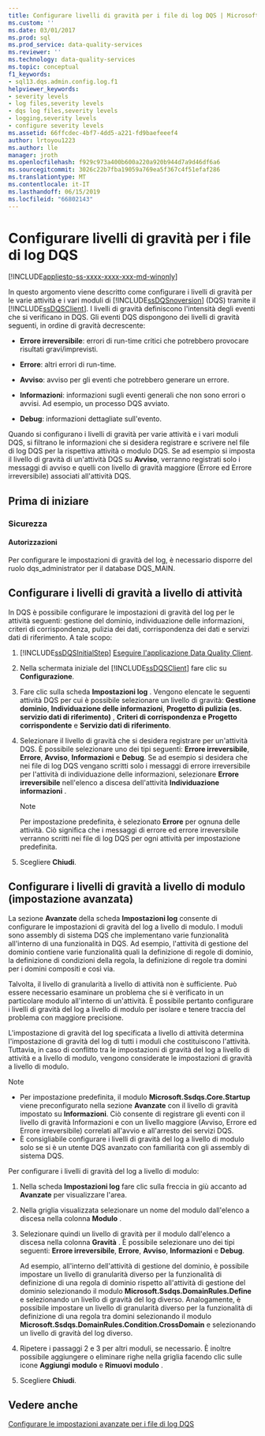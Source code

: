 ```yaml
---
title: Configurare livelli di gravità per i file di log DQS | Microsoft Docs
ms.custom: ''
ms.date: 03/01/2017
ms.prod: sql
ms.prod_service: data-quality-services
ms.reviewer: ''
ms.technology: data-quality-services
ms.topic: conceptual
f1_keywords:
- sql13.dqs.admin.config.log.f1
helpviewer_keywords:
- severity levels
- log files,severity levels
- dqs log files,severity levels
- logging,severity levels
- configure severity levels
ms.assetid: 66ffcdec-4bf7-4dd5-a221-fd9baefeeef4
author: lrtoyou1223
ms.author: lle
manager: jroth
ms.openlocfilehash: f929c973a400b600a220a920b944d7a9d46df6a6
ms.sourcegitcommit: 3026c22b7fba19059a769ea5f367c4f51efaf286
ms.translationtype: MT
ms.contentlocale: it-IT
ms.lasthandoff: 06/15/2019
ms.locfileid: "66802143"
---
```

# <a name="configure-severity-levels-for-dqs-log-files"></a>Configurare livelli di gravità per i file di log DQS

[!INCLUDE[appliesto-ss-xxxx-xxxx-xxx-md-winonly](../includes/appliesto-ss-xxxx-xxxx-xxx-md-winonly.md)]

  In questo argomento viene descritto come configurare i livelli di gravità per le varie attività e i vari moduli di [!INCLUDE[ssDQSnoversion](../includes/ssdqsnoversion-md.md)] (DQS) tramite il [!INCLUDE[ssDQSClient](../includes/ssdqsclient-md.md)]. I livelli di gravità definiscono l'intensità degli eventi che si verificano in DQS. Gli eventi DQS dispongono dei livelli di gravità seguenti, in ordine di gravità decrescente:  
  
-   **Errore irreversibile**: errori di run-time critici che potrebbero provocare risultati gravi/imprevisti.  
  
-   **Errore**: altri errori di run-time.  
  
-   **Avviso**: avviso per gli eventi che potrebbero generare un errore.  
  
-   **Informazioni**: informazioni sugli eventi generali che non sono errori o avvisi. Ad esempio, un processo DQS avviato.  
  
-   **Debug**: informazioni dettagliate sull'evento.  
  
 Quando si configurano i livelli di gravità per varie attività e i vari moduli DQS, si filtrano le informazioni che si desidera registrare e scrivere nel file di log DQS per la rispettiva attività o modulo DQS. Se ad esempio si imposta il livello di gravità di un'attività DQS su **Avviso**, verranno registrati solo i messaggi di avviso e quelli con livello di gravità maggiore (Errore ed Errore irreversibile) associati all'attività DQS.  
  
##  <a name="BeforeYouBegin"></a> Prima di iniziare  
  
###  <a name="Security"></a> Sicurezza  
  
####  <a name="Permissions"></a> Autorizzazioni  
 Per configurare le impostazioni di gravità del log, è necessario disporre del ruolo dqs_administrator per il database DQS_MAIN.  
  
##  <a name="ConfigureActivity"></a> Configurare i livelli di gravità a livello di attività  
 In DQS è possibile configurare le impostazioni di gravità del log per le attività seguenti: gestione del dominio, individuazione delle informazioni, criteri di corrispondenza, pulizia dei dati, corrispondenza dei dati e servizi dati di riferimento. A tale scopo:  
  
1.  [!INCLUDE[ssDQSInitialStep](../includes/ssdqsinitialstep-md.md)] [Eseguire l'applicazione Data Quality Client](../data-quality-services/run-the-data-quality-client-application.md).  
  
2.  Nella schermata iniziale del [!INCLUDE[ssDQSClient](../includes/ssdqsclient-md.md)] fare clic su **Configurazione**.  
  
3.  Fare clic sulla scheda **Impostazioni log** . Vengono elencate le seguenti attività DQS per cui è possibile selezionare un livello di gravità: **Gestione dominio**, **Individuazione delle informazioni**, **Progetto di pulizia (es. servizio dati di riferimento)** , **Criteri di corrispondenza e Progetto corrispondente** e **Servizio dati di riferimento**.  
  
4.  Selezionare il livello di gravità che si desidera registrare per un'attività DQS. È possibile selezionare uno dei tipi seguenti: **Errore irreversibile**, **Errore**, **Avviso**, **Informazioni** e **Debug**. Se ad esempio si desidera che nei file di log DQS vengano scritti solo i messaggi di errore irreversibile per l'attività di individuazione delle informazioni, selezionare **Errore irreversibile** nell'elenco a discesa dell'attività **Individuazione informazioni** .  
  
    > [!NOTE]  
    >  Per impostazione predefinita, è selezionato **Errore** per ognuna delle attività. Ciò significa che i messaggi di errore ed errore irreversibile verranno scritti nei file di log DQS per ogni attività per impostazione predefinita.  
  
5.  Scegliere **Chiudi**.  
  
##  <a name="ConfigureModule"></a> Configurare i livelli di gravità a livello di modulo (impostazione avanzata)  
 La sezione **Avanzate** della scheda **Impostazioni log** consente di configurare le impostazioni di gravità del log a livello di modulo. I moduli sono assembly di sistema DQS che implementano varie funzionalità all'interno di una funzionalità in DQS. Ad esempio, l'attività di gestione del dominio contiene varie funzionalità quali la definizione di regole di dominio, la definizione di condizioni della regola, la definizione di regole tra domini per i domini compositi e così via.  
  
 Talvolta, il livello di granularità a livello di attività non è sufficiente. Può essere necessario esaminare un problema che si è verificato in un particolare modulo all'interno di un'attività. È possibile pertanto configurare i livelli di gravità del log a livello di modulo per isolare e tenere traccia del problema con maggiore precisione.  
  
 L'impostazione di gravità del log specificata a livello di attività determina l'impostazione di gravità del log di tutti i moduli che costituiscono l'attività. Tuttavia, in caso di conflitto tra le impostazioni di gravità del log a livello di attività e a livello di modulo, vengono considerate le impostazioni di gravità a livello di modulo.  
  
> [!NOTE]
>  -   Per impostazione predefinita, il modulo **Microsoft.Ssdqs.Core.Startup** viene preconfigurato nella sezione **Avanzate** con il livello di gravità impostato su **Informazioni**. Ciò consente di registrare gli eventi con il livello di gravità Informazioni e con un livello maggiore (Avviso, Errore ed Errore irreversibile) correlati all'avvio e all'arresto dei servizi DQS.  
> -   È consigliabile configurare i livelli di gravità del log a livello di modulo solo se si è un utente DQS avanzato con familiarità con gli assembly di sistema DQS.  
  
 Per configurare i livelli di gravità del log a livello di modulo:  
  
1.  Nella scheda **Impostazioni log** fare clic sulla freccia in giù accanto ad **Avanzate** per visualizzare l'area.  
  
2.  Nella griglia visualizzata selezionare un nome del modulo dall'elenco a discesa nella colonna **Modulo** .  
  
3.  Selezionare quindi un livello di gravità per il modulo dall'elenco a discesa nella colonna **Gravità** . È possibile selezionare uno dei tipi seguenti: **Errore irreversibile**, **Errore**, **Avviso**, **Informazioni** e **Debug**.  
  
     Ad esempio, all'interno dell'attività di gestione del dominio, è possibile impostare un livello di granularità diverso per la funzionalità di definizione di una regola di dominio rispetto all'attività di gestione del dominio selezionando il modulo **Microsoft.Ssdqs.DomainRules.Define** e selezionando un livello di gravità del log diverso. Analogamente, è possibile impostare un livello di granularità diverso per la funzionalità di definizione di una regola tra domini selezionando il modulo **Microsoft.Ssdqs.DomainRules.Condition.CrossDomain** e selezionando un livello di gravità del log diverso.  
  
4.  Ripetere i passaggi 2 e 3 per altri moduli, se necessario. È inoltre possibile aggiungere o eliminare righe nella griglia facendo clic sulle icone **Aggiungi modulo** e **Rimuovi modulo** .  
  
5.  Scegliere **Chiudi**.  
  
## <a name="see-also"></a>Vedere anche  
 [Configurare le impostazioni avanzate per i file di log DQS](../data-quality-services/configure-advanced-settings-for-dqs-log-files.md)  
  
  
